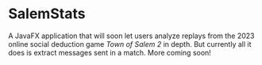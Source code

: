 SalemStats
==========
A JavaFX application that will soon let users analyze replays from the 2023 online social deduction game *Town of Salem 2* in depth.
But currently all it does is extract messages sent in a match.
More coming soon!